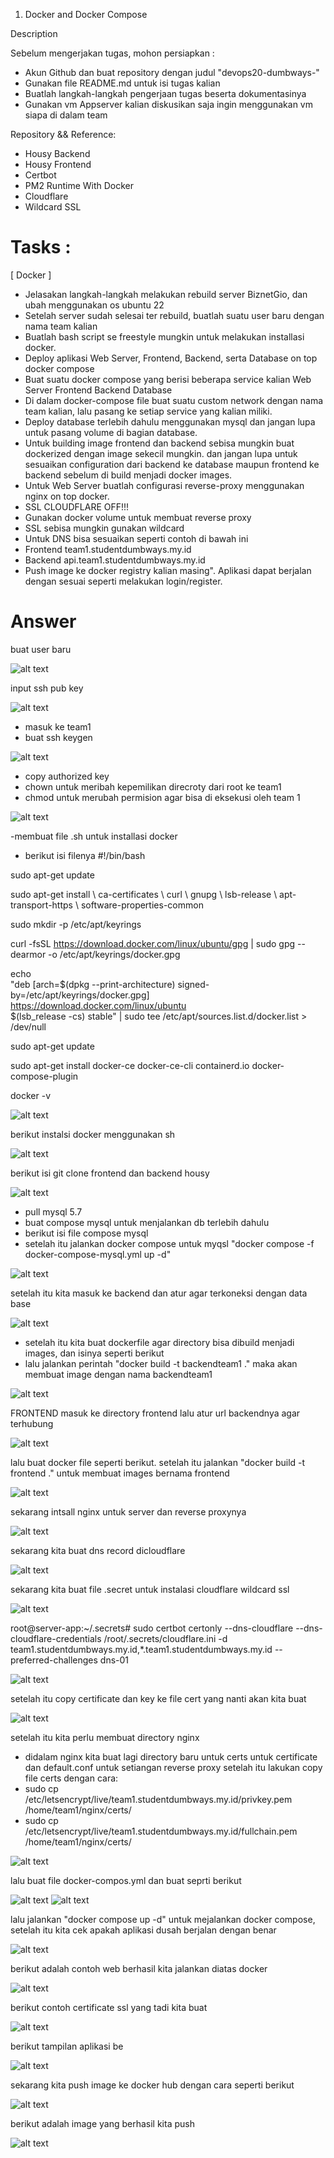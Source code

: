 1. Docker and Docker Compose

Description

Sebelum mengerjakan tugas, mohon persiapkan :

- Akun Github dan buat repository dengan judul "devops20-dumbways-<nama kalian>"
- Gunakan file README.md untuk isi tugas kalian
- Buatlah langkah-langkah pengerjaan tugas beserta dokumentasinya
- Gunakan vm Appserver kalian diskusikan saja ingin menggunakan vm siapa di dalam team

Repository && Reference:
- Housy Backend
- Housy Frontend
- Certbot
- PM2 Runtime With Docker
- Cloudflare
- Wildcard SSL

# Tasks :
[ Docker ]

- Jelasakan langkah-langkah melakukan rebuild server BiznetGio, dan ubah menggunakan os ubuntu 22
- Setelah server sudah selesai ter rebuild, buatlah suatu user baru dengan nama team kalian
- Buatlah bash script se freestyle mungkin untuk melakukan installasi docker.
- Deploy aplikasi Web Server, Frontend, Backend, serta Database on top docker compose
- Buat suatu docker compose yang berisi beberapa service kalian
 Web Server
 Frontend
 Backend
 Database
- Di dalam docker-compose file buat suatu custom network dengan nama team kalian, lalu pasang ke setiap service yang kalian miliki.
- Deploy database terlebih dahulu menggunakan mysql dan jangan lupa untuk pasang volume di bagian database.
- Untuk building image frontend dan backend sebisa mungkin buat dockerized dengan image sekecil mungkin. dan jangan lupa untuk sesuaikan configuration dari backend ke database maupun frontend ke backend sebelum di build menjadi docker images.
- Untuk Web Server buatlah configurasi reverse-proxy menggunakan nginx on top docker.
- SSL CLOUDFLARE OFF!!!
- Gunakan docker volume untuk membuat reverse proxy
- SSL sebisa mungkin gunakan wildcard
- Untuk DNS bisa sesuaikan seperti contoh di bawah ini
- Frontend team1.studentdumbways.my.id
- Backend api.team1.studentdumbways.my.id
- Push image ke docker registry kalian masing".
Aplikasi dapat berjalan dengan sesuai seperti melakukan login/register.

# Answer

buat user baru

![alt text](https://github.com/aanalff/Task-Photo/blob/main/m1.jpg?raw=true)

input ssh pub key

![alt text](https://github.com/aanalff/Task-Photo/blob/main/m2.jpg?raw=true)

- masuk ke team1
- buat ssh keygen

![alt text](https://github.com/aanalff/Task-Photo/blob/main/m3.jpg?raw=true)

- copy authorized key
-  chown untuk meribah kepemilikan direcroty dari root ke team1
-  chmod untuk merubah permision agar bisa di eksekusi oleh team 1

![alt text](https://github.com/aanalff/Task-Photo/blob/main/m4.jpg?raw=true)

-membuat file .sh untuk installasi docker
- berikut isi filenya
#!/bin/bash

sudo apt-get update

sudo apt-get install \ ca-certificates \ curl \ gnupg \ lsb-release \ apt-transport-https \ software-properties-common

sudo mkdir -p /etc/apt/keyrings

curl -fsSL https://download.docker.com/linux/ubuntu/gpg | sudo gpg --dearmor -o /etc/apt/keyrings/docker.gpg

echo \
  "deb [arch=$(dpkg --print-architecture) signed-by=/etc/apt/keyrings/docker.gpg] https://download.docker.com/linux/ubuntu \
  $(lsb_release -cs) stable" | sudo tee /etc/apt/sources.list.d/docker.list > /dev/null

sudo apt-get update

sudo apt-get install docker-ce docker-ce-cli containerd.io docker-compose-plugin

docker -v

![alt text](https://github.com/aanalff/Task-Photo/blob/main/m5.jpg?raw=true)

berikut instalsi docker menggunakan sh

![alt text](https://github.com/aanalff/Task-Photo/blob/main/m6.jpg?raw=true)

berikut isi git clone frontend dan backend housy

![alt text](https://github.com/aanalff/Task-Photo/blob/main/m7.jpg?raw=true)

-  pull mysql 5.7
-  buat compose mysql untuk menjalankan db terlebih dahulu
- berikut isi file compose mysql
- setelah itu jalankan docker compose untuk myqsl "docker compose -f docker-compose-mysql.yml up -d"

![alt text](https://github.com/aanalff/Task-Photo/blob/main/m8.jpg?raw=true)

setelah itu kita masuk ke backend dan atur agar terkoneksi dengan data base

![alt text](https://github.com/aanalff/Task-Photo/blob/main/m9.jpg?raw=true)

- setelah itu kita buat dockerfile agar directory bisa dibuild menjadi images, dan isinya seperti berikut
- lalu jalankan perintah "docker build -t backendteam1 ." maka akan membuat image dengan nama backendteam1

![alt text](https://github.com/aanalff/Task-Photo/blob/main/m10.jpg?raw=true)

FRONTEND
masuk ke directory frontend lalu atur url backendnya agar terhubung

![alt text](https://github.com/aanalff/Task-Photo/blob/main/m11.jpg?raw=true)

lalu buat docker file seperti berikut. 
setelah itu jalankan "docker build -t frontend ." untuk membuat images bernama frontend

![alt text](https://github.com/aanalff/Task-Photo/blob/main/m12.jpg?raw=true)

sekarang intsall nginx untuk server dan reverse proxynya

![alt text](https://github.com/aanalff/Task-Photo/blob/main/m13.jpg?raw=true)

sekarang kita buat dns record dicloudflare

![alt text](https://github.com/aanalff/Task-Photo/blob/main/m14.jpg?raw=true)

sekarang kita buat file .secret untuk instalasi cloudflare wildcard ssl

![alt text](https://github.com/aanalff/Task-Photo/blob/main/m15.jpg?raw=true)

root@server-app:~/.secrets# sudo certbot certonly --dns-cloudflare --dns-cloudflare-credentials /root/.secrets/cloudflare.ini -d team1.studentdumbways.my.id,*.team1.studentdumbways.my.id --preferred-challenges dns-01

![alt text](https://github.com/aanalff/Task-Photo/blob/main/m16.jpg?raw=true)

setelah itu copy certificate dan key ke file cert yang nanti akan kita buat

![alt text](https://github.com/aanalff/Task-Photo/blob/main/m17.jpg?raw=true)

setelah itu kita perlu membuat directory nginx 
- didalam nginx kita buat lagi directory baru untuk certs untuk certificate dan default.conf untuk setiangan reverse proxy setelah itu lakukan copy file certs dengan cara:
- sudo cp /etc/letsencrypt/live/team1.studentdumbways.my.id/privkey.pem /home/team1/nginx/certs/
- sudo cp /etc/letsencrypt/live/team1.studentdumbways.my.id/fullchain.pem /home/team1/nginx/certs/

![alt text](https://github.com/aanalff/Task-Photo/blob/main/m18.jpg?raw=true)

lalu buat file docker-compos.yml dan buat seprti berikut

![alt text](https://github.com/aanalff/Task-Photo/blob/main/m19.jpg?raw=true)
![alt text](https://github.com/aanalff/Task-Photo/blob/main/m20.jpg?raw=true)

lalu jalankan "docker compose up -d" untuk mejalankan docker compose, setelah itu kita cek apakah aplikasi dusah berjalan dengan benar

![alt text](https://github.com/aanalff/Task-Photo/blob/main/m21.jpg?raw=true)

berikut adalah contoh web berhasil kita jalankan diatas docker

![alt text](https://github.com/aanalff/Task-Photo/blob/main/m22.jpg?raw=true)

berikut contoh certificate ssl yang tadi kita buat

![alt text](https://github.com/aanalff/Task-Photo/blob/main/m23.jpg?raw=true)

berikut tampilan aplikasi be

![alt text](https://github.com/aanalff/Task-Photo/blob/main/m24.jpg?raw=true)

sekarang kita push image ke docker hub dengan cara seperti berikut

![alt text](https://github.com/aanalff/Task-Photo/blob/main/m25.jpeg?raw=true)

berikut adalah image yang berhasil kita push

![alt text](https://github.com/aanalff/Task-Photo/blob/main/m26.jpeg?raw=true)
